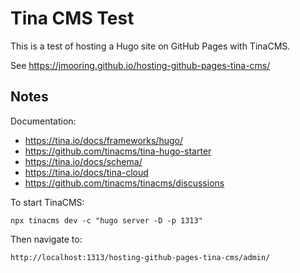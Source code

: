 # Tina CMS Test

This is a test of hosting a Hugo site on GitHub Pages with TinaCMS.

See <https://jmooring.github.io/hosting-github-pages-tina-cms/>

## Notes

Documentation:

- <https://tina.io/docs/frameworks/hugo/>
- <https://github.com/tinacms/tina-hugo-starter>
- <https://tina.io/docs/schema/>
- <https://tina.io/docs/tina-cloud>
- <https://github.com/tinacms/tinacms/discussions>

To start TinaCMS:

```text
npx tinacms dev -c "hugo server -D -p 1313"
```

Then navigate to:

```text
http://localhost:1313/hosting-github-pages-tina-cms/admin/
```
